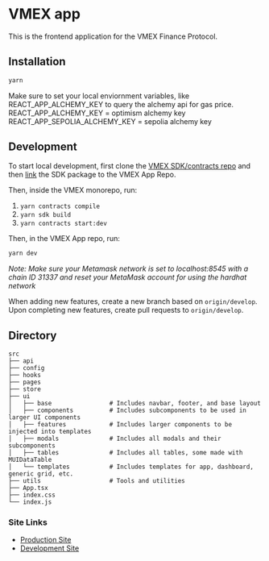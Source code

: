 # VMEX app

This is the frontend application for the VMEX Finance Protocol.

## Installation

```bash
yarn
```

Make sure to set your local enviornment variables, like REACT_APP_ALCHEMY_KEY to query the alchemy api for gas price.
REACT_APP_ALCHEMY_KEY = optimism alchemy key
REACT_APP_SEPOLIA_ALCHEMY_KEY = sepolia alchemy key

## Development

To start local development, first clone the [VMEX SDK/contracts repo](https://github.com/VMEX-finance/vmex) and then [link](https://classic.yarnpkg.com/lang/en/docs/cli/link/) the SDK package to the VMEX App Repo.

Then, inside the VMEX monorepo, run:

1. `yarn contracts compile`
2. `yarn sdk build`
3. `yarn contracts start:dev`

Then, in the VMEX App repo, run:

```bash
yarn dev
```

_Note: Make sure your Metamask network is set to localhost:8545 with a chain ID 31337 and reset your MetaMask account for using the hardhat network_

When adding new features, create a new branch based on `origin/develop`. Upon completing new features, create pull requests to `origin/develop`.

## Directory

```
src
├── api
├── config
├── hooks
├── pages
├── store
├── ui
│   ├── base                # Includes navbar, footer, and base layout
│   ├── components          # Includes subcomponents to be used in larger UI components
│   ├── features            # Includes larger components to be injected into templates
│   ├── modals              # Includes all modals and their subcomponents
│   ├── tables              # Includes all tables, some made with MUIDataTable
│   └── templates           # Includes templates for app, dashboard, generic grid, etc.
├── utils                   # Tools and utilities
├── App.tsx
├── index.css
└── index.js
```

### Site Links

- [Production Site](https://app.vmex.finance)
- [Development Site](https://vmex-app-develop.on.fleek.co/)
